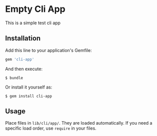 # Empty Cli App

This is a simple test cli app

## Installation

Add this line to your application's Gemfile:

```ruby
gem 'cli-app'
```

And then execute:

    $ bundle

Or install it yourself as:

    $ gem install cli-app

## Usage

Place files in `lib/cli/app/`. They are loaded automatically. If you need a
specific load order, use `require` in your files.
